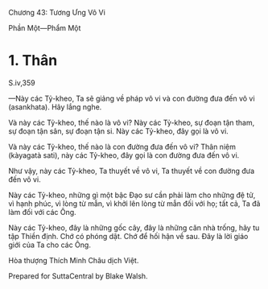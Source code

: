  

Chương 43: Tương Ưng Vô Vi

Phần Một—Phẩm Một

# 1\. Thân

S.iv,359

—Này các Tỷ-kheo, Ta sẽ giảng về pháp vô vi và con đường đưa đến vô vi (asankhata). Hãy lắng nghe.

Và này các Tỷ-kheo, thế nào là vô vi? Này các Tỷ-kheo, sự đoạn tận tham, sự đoạn tận sân, sự đoạn tận si. Này các Tỷ-kheo, đây gọi là vô vi.

Và này các Tỷ-kheo, thế nào là con đường đưa đến vô vi? Thân niệm (kàyagatà sati), này các Tỷ-kheo, đây gọi là con đường đưa đến vô vi.

Như vậy, này các Tỷ-kheo, Ta thuyết về vô vi, Ta thuyết về con đường đưa đến vô vi.

Này các Tỷ-kheo, những gì một bậc Ðạo sư cần phải làm cho những đệ tử, vì hạnh phúc, vì lòng từ mẫn, vì khởi lên lòng từ mẫn đối với họ; tất cả, Ta đã làm đối với các Ông.

Này các Tỷ-kheo, đây là những gốc cây, đây là những căn nhà trống, hãy tu tập Thiền định. Chớ có phóng dật. Chớ để hối hận về sau. Ðây là lời giáo giới của Ta cho các Ông.

Hòa thượng Thích Minh Châu dịch Việt.

Prepared for SuttaCentral by Blake Walsh.